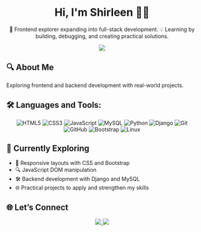 <h1 align="center">Hi, I'm Shirleen 👩‍💻</h1>

<p align="center">
🌿 Frontend explorer expanding into full-stack development.  
💡 Learning by building, debugging, and creating practical solutions.
</p>

<p align="center">
  <img src="https://readme-typing-svg.herokuapp.com?font=Fira+Code&size=20&duration=2500&pause=1000&color=F77E21&center=true&vCenter=true&width=435&lines=Always+learning.;Building+projects+to+grow.;Exploring+frontend+and+backend+dev.">
</p>



## 🔍 About Me

Exploring frontend and backend development with real-world projects.


## 🛠 Languages and Tools:

<div align="center"> 

![HTML5](https://img.shields.io/badge/HTML5-e34c26?style=for-the-badge&logo=html5&logoColor=white)
![CSS3](https://img.shields.io/badge/CSS3-264de4?style=for-the-badge&logo=css3&logoColor=white)
![JavaScript](https://img.shields.io/badge/JavaScript-f7df1e?style=for-the-badge&logo=javascript&logoColor=black)
![MySQL](https://img.shields.io/badge/MySQL-00758F?style=for-the-badge&logo=mysql&logoColor=white)
![Python](https://img.shields.io/badge/Python-3776AB?style=for-the-badge&logo=python&logoColor=white)
![Django](https://img.shields.io/badge/Django-092E20?style=for-the-badge&logo=django&logoColor=white)
![Git](https://img.shields.io/badge/Git-F05032?style=for-the-badge&logo=git&logoColor=white)
![GitHub](https://img.shields.io/badge/GitHub-181717?style=for-the-badge&logo=github&logoColor=white)
![Bootstrap](https://img.shields.io/badge/Bootstrap-7952B3?style=for-the-badge&logo=bootstrap&logoColor=white)
![Linux](https://img.shields.io/badge/Linux-FCC624?style=for-the-badge&logo=linux&logoColor=black)

</div>


## 🎯 Currently Exploring

- 📱 Responsive layouts with CSS and Bootstrap  
- 🔍 JavaScript DOM manipulation  
- 🛠 Backend development with Django and MySQL  
- 🌐 Practical projects to apply and strengthen my skills  

## 🌐 Let’s Connect

<p align="center">
  <a href="https://github.com/shirlingggg">
    <img src="https://img.shields.io/badge/GitHub-%23121011.svg?style=for-the-badge&logo=github&logoColor=white"/>
  </a>
  <a href="https://www.linkedin.com/in/shirleen-k-baa798310?utm_source=share&utm_campaign=share_via&utm_content=profile&utm_medium=android_app/" target="_blank">
    <img src="https://img.shields.io/badge/LinkedIn-%230077B5.svg?style=for-the-badge&logo=linkedin&logoColor=white"/>
  </a>
</p>